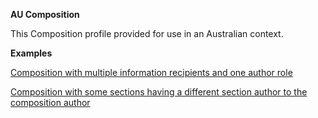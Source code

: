 **AU Composition**

This Composition profile provided for use in an Australian context.

**Examples**

[Composition with multiple information recipients and one author role](Composition-multiple-information-recipients-and-author-role.html)

[Composition with some sections having a different section author to the composition author](Composition-composition-different-authors.html)
